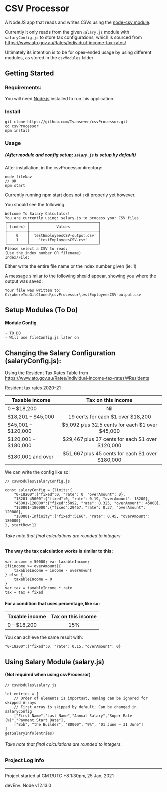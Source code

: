 # CSV Processor

A NodeJS app that reads and writes CSVs using the [node-csv module](https://github.com/adaltas/node-csv). 

Currently it only reads from the given `salary.js` module with `salaryConfig.js` to store tax configurations, which is sourced from https://www.ato.gov.au/Rates/Individual-income-tax-rates/

Ultimately its intention is to be for open-ended usage by using different modules, as stored in the `csvModules` folder

## Getting Started
### Requirements:

You will need [Node.js](https://nodejs.org/en/download/) installed to run this application.

### Install

	git clone https://github.com/Ivanseven/csvProcessor.git
	cd csvProcessor
	npm install


### Usage
##### (After module and config setup; `salary.js` is setup by default)

After installation, in the csvProcessor directory:

	node fileNav
	// OR
	npm start

Currently running npm start does not exit properly yet however.

You should see the following:

	Welcome To Salary Calculator!
	You are currently using: salary.js to process your CSV files
	┌─────────┬───────────────────────────────┐
	│ (index) │            Values             │
	├─────────┼───────────────────────────────┤
	│    0    │ 'testEmployeesCSV-output.csv' │
	│    1    │    'testEmployeesCSV.csv'     │
	└─────────┴───────────────────────────────┘
	Please select a CSV to read:
	(Use the index number OR filename)
	Index/File:

Either write the entire file name or the index number given (ie: 1)

A message similar to the following should appear, showing you where the output was saved:
	
	Your file was written to:
 	C:\whereYouGitCloned\csvProcessor\testEmployeesCSV-output.csv
	

## Setup Modules (To Do)

#### Module Config
	- TO DO
	- Will use fileConfig.js later on

## Changing the Salary Configuration (salaryConfig.js):

Using the Resident Tax Rates Table from https://www.ato.gov.au/Rates/Individual-income-tax-rates/#Residents

Resident tax rates 2020–21
	
| Taxable income      | Tax on this income                                   |
| ------------------- | :--------------------------------------------------: |
| 0 – $18,200         | Nil                                                  |
| $18,201 – $45,000   | 19 cents for each $1 over $18,200                    |
| $45,001 – $120,000  | $5,092 plus 32.5 cents for each $1 over $45,000      |
| $120,001 – $180,000 | $29,467 plus 37 cents for each $1 over $120,000      |
| $180,001 and over   | $51,667 plus 45 cents for each $1 over $180,000      |

We can write the config like so:

	// csvModules\salaryConfig.js

	const salaryConfig = {limits:{
		"0-18200":{"fixed":0, "rate": 0, "overAmount": 0},
		"18201-45000":{"fixed":0, "rate": 0.19, "overAmount": 18200},
		"45001-120000":{"fixed":5092, "rate": 0.325, "overAmount": 45000},
		"120001-180000":{"fixed":29467, "rate": 0.37, "overAmount": 120000},
		"180001-Infinity":{"fixed":51667, "rate": 0.45, "overAmount": 180000} 
	}, startRow:1}

###### Take note that final calculations are rounded to integers.

#### The way the tax calculation works is similar to this:
	
	var income = 50000; var taxableIncome;
	if(income >= overAmount){
		taxableIncome = income - overAmount
	} else {
		taxableIncome = 0
	}
	var tax = taxableIncome * rate
	tax = tax + fixed


#### For a condition that uses percentage, like so:

| Taxable income      | Tax on this income |
| ------------------- | :----------------: |
| 0 – $18,200         | 15%                |

You can achieve the same result with:

	"0-18200":{"fixed":0, "rate": 0.15, "overAmount": 0}


## Using Salary Module (salary.js)

#### (Not required when using csvProcessor)

	// csvModules\salary.js

	let entries = [
		// Order of elements is important, naming can be ignored for skipped Arrays
		// First array is skipped by default; Can be changed in salaryConfig
		["First Name","Last Name","Annual Salary","Super Rate (%)","Payment Start Date"],
		["Bob", "the Builder", "80000", "9%", "01 June – 31 June"]
	]
	getSalaryInfo(entries)
		
###### Take note that final calculations are rounded to integers.

### Project Log Info
------
Project started at GMT/UTC +8 1:30pm, 25 Jan, 2021

devEnv: Node v12.13.0
